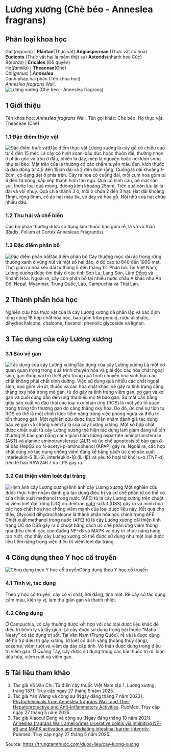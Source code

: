 # Lương xương (Chè béo - Anneslea fragrans)

Phân loại khoa học  
---  
Giới(_regnum_) |  **Plantae**(Thực vật) **Angiospermae** (Thực vật có hoa) **Eudicots** (Thực vật hai lá mầm thật sự) **Asterids**(nhánh hoa Cúc)  
Bộ(_ordo_) | **Ericales** (Đỗ quyên)  
Họ(_familia_) | **Theaceae**(Chè)  
Chi(_genus_) | **_Anneslea_**  
Danh pháp hai phần (Tên khoa học)  
_Anneslea fragrans_ Wall.  
![Lương xương \(Chè béo - Anneslea fragrans\)](https://trungtamthuoc.com/images/others/luong-xuong-1782.jpg)
##  1 Giới thiệu
Tên khoa học: _Anneslea fragrans_ Wall.
Tên gọi khác: Chè béo.
Họ thực vật: Theaceae (Chè).
### 1.1 Đặc điểm thực vật
![Đặc điểm thực vật](https://trungtamthuoc.com/images/item/luong-xuong-0.jpg)Đặc điểm thực vật
Lương xương là cây gỗ có chiều cao từ 4 đến 15 mét. Lá cây có hình xoan-bầu dục hoặc thuôn dài, thường nhọn ở phần gốc và tròn ở đầu, phiến lá dày, mép lá nguyên hoặc hơi lượn sóng như tai bèo. Mặt trên của lá thường có các chấm tuyến màu đen, kích thước lá dao động từ 4,5 đến 15cm dài và 2 đến 6cm rộng. Cuống lá dài khoảng 1–2cm, có dạng dẹt ở phía trên.
Cây ra hoa có cuống dài, mỗi cụm hoa gồm từ 6 đến 14 bông, sắp xếp thành hình tán ngù. Quả có hình cầu, bề mặt sần sùi, thuộc loại quả mọng, đường kính khoảng 25mm. Trên quả còn lưu lại lá đài và vòi nhụy. Quả chia thành 3 ô, mỗi ô chứa 2 đến 3 hạt. Hạt dài khoảng 11mm, rộng 6mm, có áo hạt màu tía, vỏ dày và hóa gỗ. Nội nhũ của hạt chứa nhiều dầu.
### 1.2 Thu hái và chế biến
Các bộ phận thường được sử dụng làm thuốc bao gồm rễ, lá và vỏ thân (Radix, Folium et Cortex Annesleae Fragrantis).
### 1.3 Đặc điểm phân bố
![Đặc điểm phân bố](https://trungtamthuoc.com/images/item/luong-xuong-1.jpg)Đặc điểm phân bố
Cây thường mọc rải rác trong rừng thường xanh ở vùng núi và một số hải đảo, ở độ cao từ 840 đến 1900 mét. Thời gian ra hoa kéo dài từ tháng 5 đến tháng 12.
Phân bố: Tại Việt Nam, Lương xương được tìm thấy ở các tỉnh Sơn La, Lạng Sơn, Lâm [Đồng](https://trungtamthuoc.com/hoat-chat/dong "Đồng") và Khánh Hòa. Ngoài ra, cây còn phân bố tại nhiều nước châu Á khác như Ấn Độ, Nepal, Myanmar, Trung Quốc, Lào, Campuchia và Thái Lan.
##  2 Thành phần hóa học
Nghiên cứu hóa thực vật của lá cây Lương xương đã phân lập và xác định tổng cộng 18 hợp chất hóa học, bao gồm triterpenoid, rượu aliphatic, dihydrochalcone, chalcone, flavanol, phenolic glycoside và lignan.
##  3 Tác dụng của cây Lương xương
### 3.1 Bảo vệ gan
![Tác dụng của cây Lương xương](https://trungtamthuoc.com/images/item/luong-xuong-2.jpg)Tác dụng của cây Lương xương
Là một cơ quan quan trọng trong quá trình chuyển hóa và giải độc các hóa chất ngoại sinh, gan đóng vai trò thiết yếu trong quá trình chuyển hóa sinh học các chất không phải chất dinh dưỡng. Việc sử dụng quá nhiều các chất ngoại sinh, bao gồm vi-rút, thuốc và các hóa chất khác, sẽ gây ra tình trạng căng thẳng oxy hóa trong mô gan, từ đó gây ra tình trạng viêm gan, [xơ gan](https://trungtamthuoc.com/bai-viet/xo-gan "xơ gan") và xơ gan và cuối cùng dẫn đến ung thư biểu mô tế bào gan. Sự mất cân bằng giữa sản xuất và đào thải các loại oxy phản ứng (ROS) là một yếu tố quan trọng trong tổn thương gan do căng thẳng oxy hóa. Do đó, ức chế sự tích tụ ROS có thể là một chiến lược tiềm năng trong việc phòng ngừa và điều trị tổn thương gan.
Một nghiên cứu được thực hiện nhằm đánh giá tác dụng bảo vệ gan và chống viêm từ lá của cây Lương xương.
Một số hợp chất được chiết xuất từ cây Lương xương thể hiện tác dụng làm giảm đáng kể tổn thương tế bào gan bằng cách giảm hàm lượng aspartate aminotransferase (AST) và alanine aminotransferase (ALT) và ức chế apoptosis tế bào gan ở tế bào HepG2 do N-acetyl-p-aminophenol (APAP) gây ra. Ngoài ra, các hợp chất cũng có tác dụng chống viêm đáng kể bằng cách ức chế sản xuất interleukin-6 (IL-6), interleukin-1β (IL-1β) và yếu tố hoại tử khối u-α (TNF-α) trên tế bào RAW246.7 do LPS gây ra.
### 3.2 Cải thiện viêm loét đại tràng
![Hình ảnh cây Lương xương](https://trungtamthuoc.com/images/item/luong-xuong-3.jpg)Hình ảnh cây Lương xương
Một nghiên cứu được thực hiện nhằm đánh giá tác dụng điều trị và cơ chế phân tử có thể có của chiết xuất methanol trong nước (AFE) từ lá cây Lương xương trên chuột bị viêm loét đại tràng (UC) do dextran [natri](https://trungtamthuoc.com/hoat-chat/natri "natri") sulfat (DSS) gây ra và minh họa các hợp chất hóa học chống viêm mạnh của loại dược liệu này.
Kết quả cho thấy, Glycosid dihydrochalcone là thành phần hóa học chính trong AFE. Chiết xuất methanol trong nước (AFE) từ lá cây Lương xương cải thiện tình trạng UC do DSS gây ra ở chuột bằng cách ức chế phản ứng viêm thông qua điều chỉnh các con đường NF-κB và MAPK và duy trì chức năng hàng rào ruột, cho thấy cây Lương xương có thể được sử dụng như một loại dược liệu tiềm năng trong việc điều trị viêm loét đại tràng.
##  4 Công dụng theo Y học cổ truyền
![Công dụng theo Y học cổ truyền](https://trungtamthuoc.com/images/item/luong-xuong-4.jpg)Công dụng theo Y học cổ truyền
### 4.1 Tính vị, tác dụng
Theo y học cổ truyền, cây có vị chát, hơi đắng, tính mát. Rễ cây có tác dụng cầm máu, kiện tỳ vị, làm thư giãn gan và thanh nhiệt.
### 4.2 Công dụng
Ở Campuchia, vỏ cây thường được kết hợp với các loại dược liệu khác để điều trị bệnh lỵ và tẩy giun. Lá cây được sử dụng trong bài thuốc "Maha Neaty" có tác dụng trị sốt.
Tại Vân Nam (Trung Quốc), rễ và lá được dùng để hỗ trợ điều trị gãy xương, lở loét có dịch vàng (hoàng thủy sang), eczema, viêm ruột và viêm dạ dày cấp tính. Vỏ thân được dùng trong điều trị viêm gan.
Ở Quảng Tây, cây được sử dụng trong các bài thuốc trị rối loạn tiêu hóa, viêm ruột và viêm gan.
##  5 Tài liệu tham khảo
  1. Tác giả Võ Văn Chi. Từ điển cây thuốc Việt Nam tập 1. Lương xương, trang 1371. Truy cập ngày 27 tháng 5 năm 2025.
  2. Tác giả Yan Wang và cộng sự (Ngày đăng tháng 7 năm 2023). [Phytochemicals from Anneslea fragrans Wall. and Their Hepatoprotective and Anti-Inflammatory Activities](https://pmc.ncbi.nlm.nih.gov/articles/PMC10384535/), PubMed. Truy cập ngày 27 tháng 5 năm 2025.
  3. Tác giả Xiaocui Deng và cộng sự (Ngày đăng tháng 10 năm 2021).[ Anneslea fragrans Wall. ameliorates ulcerative colitis via inhibiting NF-κB and MAPK activation and mediating intestinal barrier integrity](https://pubmed.ncbi.nlm.nih.gov/34116185/), Pubmed. Truy cập ngày 27 tháng 5 năm 2025.




Source: https://trungtamthuoc.com/duoc-lieu/cay-luong-xuong